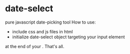 # date-select
pure javascript date-picking tool
How to use:
  - include css and js files in html <head>
  - initialize date-select object targeting your input element
   <script>
    DatePick('yourInputElementId').init();
   </script>
   at the end of your <body>.
   That's all.